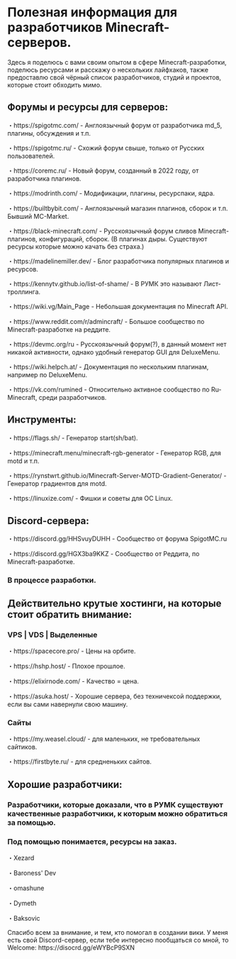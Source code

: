 # Полезная информация для разработчиков Minecraft-серверов.
Здесь я поделюсь с вами своим опытом в сфере Minecraft-разработки, поделюсь ресурсами и расскажу о нескольких лайфхаков, также предоставлю свой чёрный список разработчиков, студий и проектов, которые стоит обходить мимо.

## Форумы и ресурсы для серверов:
<p>・https://spigotmc.com/ - Англоязычный форум от разработчика md_5, плагины, обсуждения и т.п.</p>
<p>・https://spigotmc.ru/ - Схожий форум свыше, только от Русских пользователей.</p>
<p>・https://coremc.ru/ - Новый форум, созданный в 2022 году, от разработчика плагинов.</p>
<p>・https://modrinth.com/ - Модификации, плагины, ресурспаки, ядра.</p>
<p>・https://builtbybit.com/ - Англоязычный магазин плагинов, сборок и т.п. Бывший MC-Market.</p>
<p>・https://black-minecraft.com/ - Русскоязычный форум сливов Minecraft-плагинов, конфигураций, сборок. (В плагинах дыры. Существуют ресурсы которые можно качать без страха.)</p>
<p>・https://madelinemiller.dev/ - Блог разработчика популярных плагинов и ресурсов.</p>
<p>・https://kennytv.github.io/list-of-shame/ - В РУМК это называют Лист-троллинга.</p>
<p>・https://wiki.vg/Main_Page - Небольшая документация по Minecraft API.</p>
<p>・https://www.reddit.com/r/admincraft/ - Большое сообщество по Minecraft-разработке на реддите.</p>
<p>・https://devmc.org/ru - Русскоязычный форум(?), в данный момент нет никакой активности, однако удобный генератор GUI для DeluxeMenu.</p>
<p>・https://wiki.helpch.at/ - Документация по нескольким плагинам, например по DeluxeMenu.</p>
<p>・https://vk.com/rumined - Относительно активное сообщество по Ru-Minecraft, среди разработчиков. </p>

## Инструменты:
<p>・https://flags.sh/ - Генератор start(sh/bat).</p>
<p>・https://minecraft.menu/minecraft-rgb-generator - Генератор RGB, для motd и т.п.</p>
<p>・https://rynstwrt.github.io/Minecraft-Server-MOTD-Gradient-Generator/ - Генератор градиентов для motd.</p>
<p>・https://linuxize.com/ - Фишки и советы для OC Linux.</p>

## Discord-сервера:
<p>・https://discord.gg/HHSvuyDUHH - Сообщество от форума SpigotMC.ru</p>
<p>・https://discord.gg/HGX3ba9KKZ - Сообщество от Реддита, по Minecraft-разработке.</p>

### В процессе разработки.

## Действительно крутые хостинги, на которые стоит обратить внимание:
### VPS | VDS | Выделенные
<p>・https://spacecore.pro/ - Цены на орбите.</p>
<p>・https://hshp.host/ - Плохое прошлое.</p>
<p>・https://elixirnode.com/ - Качество = цена.</p>
<p>・https://asuka.host/ - Хорошие сервера, без техничексой поддержки, если вы сами навернули свою машину.</p>

### Сайты
<p>・https://my.weasel.cloud/ - для маленьких, не требовательных сайтиков.</p>
<p>・https://firstbyte.ru/ - для средненьких сайтов.</p>

## Хорошие разработчики:
### Разработчики, которые доказали, что в РУМК существуют качественные разработчики, к которым можно обратиться за помощью.
### Под помощью понимается, ресурсы на заказ.
<p>・Xezard</p>
<p>・Baroness' Dev</p>
<p>・omashune</p>
<p>・Dymeth</p>
<p>・Baksovic</p>



<p>Спасибо всем за внимание, и тем, кто помогал в создании вики.
У меня есть свой Discord-сервер, если тебе интересно пообщаться со мной, то Welcome: https://disocrd.gg/eWYBcP9SXN</p>


